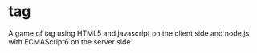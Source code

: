 # tag
A game of tag using HTML5 and javascript on the client side and node.js with ECMAScript6 on the server side
